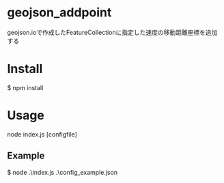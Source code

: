 # geojson_addpoint
geojson.ioで作成したFeatureCollectionに指定した速度の移動距離座標を追加する

# Install
$ npm install

# Usage
node index.js [configfile]

## Example
$ node .\index.js .\config_example.json
